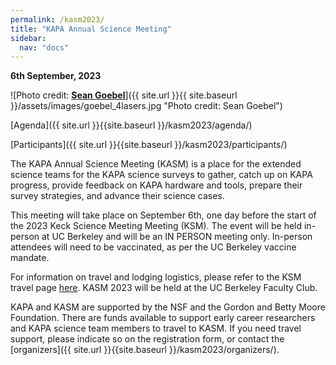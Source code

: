 ```yaml
---
permalink: /kasm2023/
title: "KAPA Annual Science Meeting"
sidebar:
  nav: "docs"
---
```

**6th September, 2023**

![Photo credit: [**Sean Goebel**](https://www.sgphotos.com)]({{ site.url }}{{ site.baseurl }}/assets/images/goebel_4lasers.jpg "Photo credit: Sean Goebel") 

<!-- [Register Here]({{ site.url }}{{site.baseurl }}/kasm2023/registration/) -->

[Agenda]({{ site.url }}{{site.baseurl }}/kasm2023/agenda/)

[Participants]({{ site.url }}{{site.baseurl }}/kasm2023/participants/)

The KAPA Annual Science Meeting (KASM) is a place for the extended science teams for the KAPA science surveys to gather, catch up on KAPA progress, provide feedback on KAPA hardware and tools, prepare their survey strategies, and advance their science cases.

This meeting will take place on September 6th, one day before the start of the 2023 Keck Science Meeting Meeting (KSM). The event will be held in-person at UC Berkeley and will be an IN PERSON meeting only. In-person attendees will need to be vaccinated, as per the UC Berkeley vaccine mandate.

For information on travel and lodging logistics, please refer to the KSM travel page <a href="https://kecksciencemeeting.org/home/logistics/" target="_blank">here</a>. KASM 2023 will be held at the UC Berkeley Faculty Club.

KAPA and KASM are supported by the NSF and the Gordon and Betty Moore Foundation. There are funds available to support early career researchers and KAPA science team members to travel to KASM. If you need travel support, please indicate so on the registration form, or contact the [organizers]({{ site.url }}{{site.baseurl }}/kasm2023/organizers/).



<!-- <div class="image">

      <img src="{{ site.url }}{{ site.baseurl }}/assets/images/goebel_4lasers.jpg" alt="" />
      
      <h2>KASM<br />8th September, 2021</h2>

</div> -->
